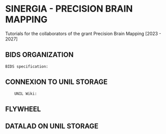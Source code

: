 # SINERGIA - PRECISION BRAIN MAPPING

Tutorials for the collaborators of the grant Precision Brain Mapping [2023 - 2027]


## BIDS ORGANIZATION 


	BIDS specification: 

## CONNEXION TO UNIL STORAGE

		UNIL Wiki: 

## FLYWHEEL



## DATALAD ON UNIL STORAGE